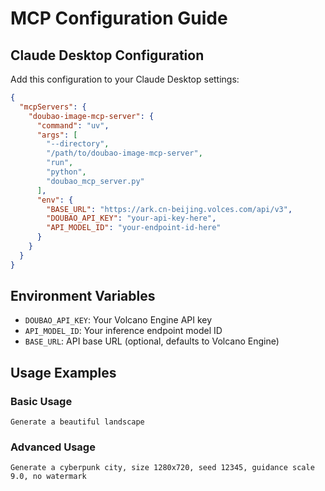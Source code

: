 # MCP Configuration Guide

## Claude Desktop Configuration

Add this configuration to your Claude Desktop settings:

```json
{
  "mcpServers": {
    "doubao-image-mcp-server": {
      "command": "uv",
      "args": [
        "--directory",
        "/path/to/doubao-image-mcp-server",
        "run",
        "python",
        "doubao_mcp_server.py"
      ],
      "env": {
        "BASE_URL": "https://ark.cn-beijing.volces.com/api/v3",
        "DOUBAO_API_KEY": "your-api-key-here",
        "API_MODEL_ID": "your-endpoint-id-here"
      }
    }
  }
}
```

## Environment Variables

- `DOUBAO_API_KEY`: Your Volcano Engine API key
- `API_MODEL_ID`: Your inference endpoint model ID
- `BASE_URL`: API base URL (optional, defaults to Volcano Engine)

## Usage Examples

### Basic Usage
```
Generate a beautiful landscape
```

### Advanced Usage
```
Generate a cyberpunk city, size 1280x720, seed 12345, guidance scale 9.0, no watermark
```
